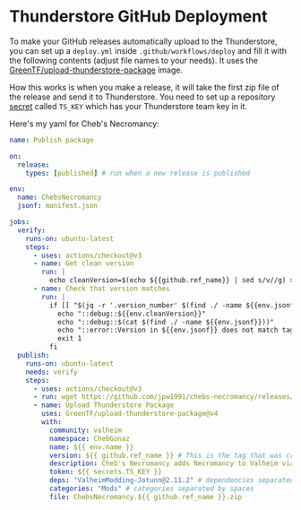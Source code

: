 # Thunderstore GitHub Deployment

To make your GitHub releases automatically upload to the Thunderstore, you can set up a `deploy.yml` inside `.github/workflows/deploy` and fill it with the following contents (adjust file names to your needs). It uses the [GreenTF/upload-thunderstore-package](https://github.com/GreenTF/upload-thunderstore-package) image.

How this works is when you make a release, it will take the first zip file of the release and send it to Thunderstore. You need to set up a repository [secret](https://docs.github.com/en/actions/security-guides/encrypted-secrets) called `TS_KEY` which has your Thunderstore team key in it.

Here's my yaml for Cheb's Necromancy:

```yml
name: Publish package

on:
  release:
    types: [published] # run when a new release is published

env:
  name: ChebsNecromancy
  jsonf: manifest.json

jobs:
  verify:
    runs-on: ubuntu-latest
    steps:
      - uses: actions/checkout@v3
      - name: Get clean version
        run: |
          echo cleanVersion=$(echo ${{github.ref_name}} | sed s/v//g) >> $GITHUB_ENV
      - name: Check that version matches
        run: |
          if [[ "$(jq -r '.version_number' $(find ./ -name ${{env.jsonf}}))" != "${{ env.cleanVersion }}" ]]; then
            echo "::debug::${{env.cleanVersion}}"
            echo "::debug::$(cat $(find ./ -name ${{env.jsonf}}))"
            echo "::error::Version in ${{env.jsonf}} does not match tag version"
            exit 1
          fi
  publish:
    runs-on: ubuntu-latest
    needs: verify
    steps:
      - uses: actions/checkout@v3
      - run: wget https://github.com/jpw1991/chebs-necromancy/releases/download/${{ github.ref_name }}/ChebsNecromancy.${{ github.ref_name }}.zip
      - name: Upload Thunderstore Package
        uses: GreenTF/upload-thunderstore-package@v4
        with:
          community: valheim
          namespace: ChebGonaz
          name: ${{ env.name }}
          version: ${{ github.ref_name }} # This is the tag that was created in the release
          description: Cheb's Necromancy adds Necromancy to Valheim via craftable wands and structures. Minions will follow you, guard your base, and perform menial tasks.
          token: ${{ secrets.TS_KEY }} 
          deps: "ValheimModding-Jotunn@2.11.2" # dependencies separated by spaces
          categories: "Mods" # categories separated by spaces
          file: ChebsNecromancy.${{ github.ref_name }}.zip
```